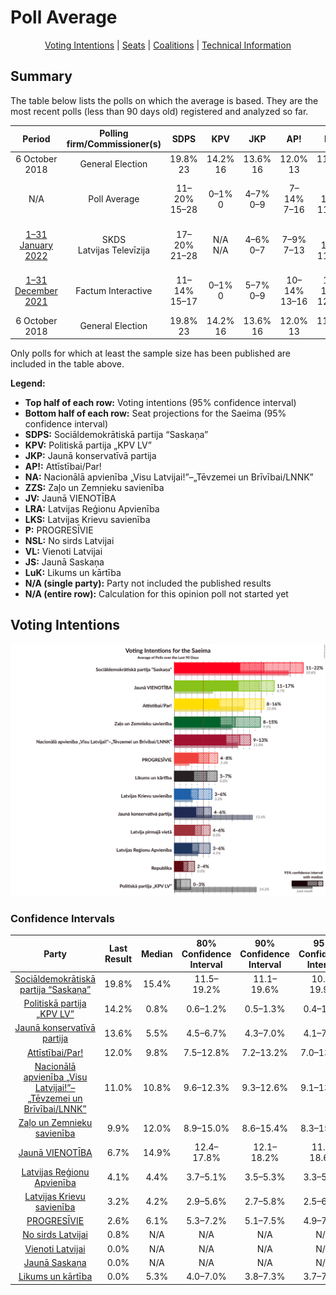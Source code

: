 # Poll Average

<p align="center"><a href="#voting-intentions">Voting Intentions</a> | <a href="#seats">Seats</a> | <a href="#coalitions">Coalitions</a> | <a href="#technical-information">Technical Information</a></p>

## Summary

The table below lists the polls on which the average is based. They are the most recent polls (less than 90 days old) registered and analyzed so far.

| Period     | Polling firm/Commissioner(s) | SDPS | KPV | JKP | AP! | NA | ZZS | JV | LRA | LKS | P | NSL | VL | JS | LuK |
|:----------:|:----------------------------:|:--:|:--:|:--:|:--:|:--:|:--:|:--:|:--:|:--:|:--:|:--:|:--:|:--:|:--:|
| 6 October 2018 | General Election | 19.8% <br> 23 | 14.2% <br> 16 | 13.6% <br> 16 | 12.0% <br> 13 | 11.0% <br> 13 | 9.9% <br> 11 | 6.7% <br> 8 | 4.1% <br> 0 | 3.2% <br> 0 | 2.6% <br> 0 | 0.8% <br> 0 | 0.0% <br> 0 | 0.0% <br> 0 | 0.0% <br> 0 |
| N/A | Poll Average | 11–20% <br> 15–28 | 0–1% <br> 0 | 4–7% <br> 0–9 | 7–14% <br> 7–16 | 9–13% <br> 11–15 | 8–16% <br> 11–23 | 12–19% <br> 15–23 | 3–5% <br> 0–6 | 2–6% <br> 0–8 | 5–8% <br> 0–9 | N/A <br> N/A | N/A <br> N/A | N/A <br> N/A | 4–8% <br> 0–10 |
| [1–31 January 2022](2022-01-31-SKDS.html) | SKDS <br> Latvijas Televīzija | 17–20% <br> 21–28 | N/A <br> N/A | 4–6% <br> 0–7 | 7–9% <br> 7–13 | 9–12% <br> 11–15 | 13–16% <br> 17–23 | 12–15% <br> 14–19 | 4–6% <br> 0–6 | 4–6% <br> 0–8 | 5–7% <br> 0–8 | N/A <br> N/A | N/A <br> N/A | N/A <br> N/A | 4–5% <br> 0–6 |
| [1–31 December 2021](2021-12-31-FactumInteractive.html) | Factum Interactive | 11–14% <br> 15–17 | 0–1% <br> 0 | 5–7% <br> 0–9 | 10–14% <br> 13–16 | 10–13% <br> 12–15 | 8–11% <br> 11–13 | 15–19% <br> 19–23 | 3–5% <br> 0 | 2–4% <br> 0 | 5–8% <br> 7–9 | N/A <br> N/A | N/A <br> N/A | N/A <br> N/A | 5–8% <br> 7–10 |
| 6 October 2018 | General Election | 19.8% <br> 23 | 14.2% <br> 16 | 13.6% <br> 16 | 12.0% <br> 13 | 11.0% <br> 13 | 9.9% <br> 11 | 6.7% <br> 8 | 4.1% <br> 0 | 3.2% <br> 0 | 2.6% <br> 0 | 0.8% <br> 0 | 0.0% <br> 0 | 0.0% <br> 0 | 0.0% <br> 0 |

Only polls for which at least the sample size has been published are included in the table above.

**Legend:**
+ **Top half of each row:** Voting intentions (95% confidence interval)
+ **Bottom half of each row:** Seat projections for the Saeima (95% confidence interval)
+ **SDPS:** Sociāldemokrātiskā partija “Saskaņa”
+ **KPV:** Politiskā partija „KPV LV”
+ **JKP:** Jaunā konservatīvā partija
+ **AP!:** Attīstībai/Par!
+ **NA:** Nacionālā apvienība „Visu Latvijai!”–„Tēvzemei un Brīvībai/LNNK”
+ **ZZS:** Zaļo un Zemnieku savienība
+ **JV:** Jaunā VIENOTĪBA
+ **LRA:** Latvijas Reģionu Apvienība
+ **LKS:** Latvijas Krievu savienība
+ **P:** PROGRESĪVIE
+ **NSL:** No sirds Latvijai
+ **VL:** Vienoti Latvijai
+ **JS:** Jaunā Saskaņa
+ **LuK:** Likums un kārtība
+ **N/A (single party):** Party not included the published results
+ **N/A (entire row):** Calculation for this opinion poll not started yet

## Voting Intentions

![Graph with voting intentions not yet produced](average.png "Voting Intentions")

### Confidence Intervals

| Party | Last Result | Median | 80% Confidence Interval | 90% Confidence Interval | 95% Confidence Interval | 99% Confidence Interval |
|:-----:|:-----------:|:------:|:-----------------------:|:-----------------------:|:-----------------------:|:-----------------------:|
| <a href="#sociāldemokrātiskā-partija-“saskaņa”">Sociāldemokrātiskā partija “Saskaņa”</a> | 19.8% | 15.4% | 11.5–19.2% |11.1–19.6% | 10.8–19.9% | 10.3–20.6% |
| <a href="#politiskā-partija-„kpv-lv”">Politiskā partija „KPV LV”</a> | 14.2% | 0.8% | 0.6–1.2% |0.5–1.3% | 0.4–1.4% | 0.4–1.6% |
| <a href="#jaunā-konservatīvā-partija">Jaunā konservatīvā partija</a> | 13.6% | 5.5% | 4.5–6.7% |4.3–7.0% | 4.1–7.2% | 3.8–7.7% |
| <a href="#attīstībai/par!">Attīstībai/Par!</a> | 12.0% | 9.8% | 7.5–12.8% |7.2–13.2% | 7.0–13.5% | 6.6–14.1% |
| <a href="#nacionālā-apvienība-„visu-latvijai!”–„tēvzemei-un-brīvībai/lnnk”">Nacionālā apvienība „Visu Latvijai!”–„Tēvzemei un Brīvībai/LNNK”</a> | 11.0% | 10.8% | 9.6–12.3% |9.3–12.6% | 9.1–13.0% | 8.6–13.6% |
| <a href="#zaļo-un-zemnieku-savienība">Zaļo un Zemnieku savienība</a> | 9.9% | 12.0% | 8.9–15.0% |8.6–15.4% | 8.3–15.7% | 7.8–16.3% |
| <a href="#jaunā-vienotība">Jaunā VIENOTĪBA</a> | 6.7% | 14.9% | 12.4–17.8% |12.1–18.2% | 11.8–18.6% | 11.3–19.3% |
| <a href="#latvijas-reģionu-apvienība">Latvijas Reģionu Apvienība</a> | 4.1% | 4.4% | 3.7–5.1% |3.5–5.3% | 3.3–5.4% | 3.0–5.8% |
| <a href="#latvijas-krievu-savienība">Latvijas Krievu savienība</a> | 3.2% | 4.2% | 2.9–5.6% |2.7–5.8% | 2.5–6.0% | 2.3–6.4% |
| <a href="#progresīvie">PROGRESĪVIE</a> | 2.6% | 6.1% | 5.3–7.2% |5.1–7.5% | 4.9–7.8% | 4.5–8.3% |
| <a href="#no-sirds-latvijai">No sirds Latvijai</a> | 0.8% | N/A | N/A |N/A | N/A | N/A |
| <a href="#vienoti-latvijai">Vienoti Latvijai</a> | 0.0% | N/A | N/A |N/A | N/A | N/A |
| <a href="#jaunā-saskaņa">Jaunā Saskaņa</a> | 0.0% | N/A | N/A |N/A | N/A | N/A |
| <a href="#likums-un-kārtība">Likums un kārtība</a> | 0.0% | 5.3% | 4.0–7.0% |3.8–7.3% | 3.7–7.6% | 3.4–8.1% |


